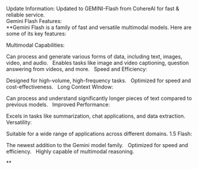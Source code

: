 Update Information:
Updated to GEMINI-Flash from CohereAI for fast & reliable service.<br>
Gemini Flash Features:<br>
**Gemini Flash is a family of fast and versatile multimodal models. Here are some of its key features:   

Multimodal Capabilities:

Can process and generate various forms of data, including text, images, video, and audio.   
Enables tasks like image and video captioning, question answering from videos, and more.   
Speed and Efficiency:

Designed for high-volume, high-frequency tasks.   
Optimized for speed and cost-effectiveness.   
Long Context Window:

Can process and understand significantly longer pieces of text compared to previous models.   
Improved Performance:

Excels in tasks like summarization, chat applications, and data extraction.   
Versatility:

Suitable for a wide range of applications across different domains.
1.5 Flash:

The newest addition to the Gemini model family.   
Optimized for speed and efficiency.   
Highly capable of multimodal reasoning.

**
